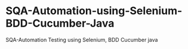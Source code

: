 # SQA-Automation-using-Selenium-BDD-Cucumber-Java
SQA-Automation Testing using Selenium, BDD Cucumber java
